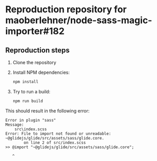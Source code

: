 # Reproduction repository for maoberlehner/node-sass-magic-importer#182

## Reproduction steps

1. Clone the repository
2. Install NPM dependencies:

   ```sh
   npm install
   ```

3. Try to run a build:

   ```sh
   npm run build
   ```

This should result in the following error:

```
Error in plugin "sass"
Message:
    src\index.scss
Error: File to import not found or unreadable: ~@glidejs/glide/src/assets/sass/glide.core.
        on line 2 of src/index.scss
>> @import "~@glidejs/glide/src/assets/sass/glide.core";

   ^
```
